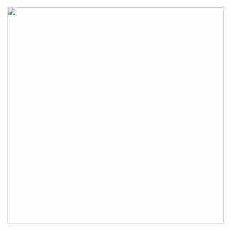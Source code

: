 <img src="https://64.media.tumblr.com/01984ed76bd82d122973ebf2662861fd/tumblr_ps679hKG1R1qeyvpto1_500.gifv" width="500px">  <br />
